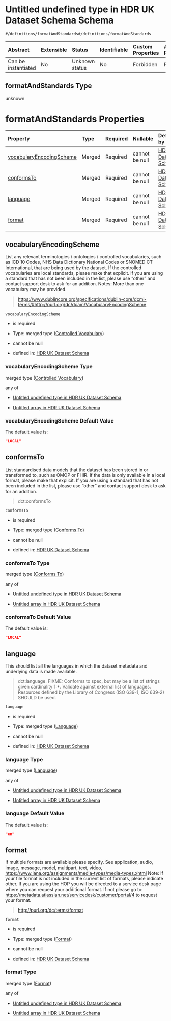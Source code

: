 # Untitled undefined type in HDR UK Dataset Schema Schema

```txt
#/definitions/formatAndStandards#/definitions/formatAndStandards
```



| Abstract            | Extensible | Status         | Identifiable | Custom Properties | Additional Properties | Access Restrictions | Defined In                                                                                        |
| :------------------ | :--------- | :------------- | :----------- | :---------------- | :-------------------- | :------------------ | :------------------------------------------------------------------------------------------------ |
| Can be instantiated | No         | Unknown status | No           | Forbidden         | Forbidden             | none                | [dataset.schema.json*](../../../schema/dataset/latest/dataset.schema.json "open original schema") |

## formatAndStandards Type

unknown

# formatAndStandards Properties

| Property                                              | Type   | Required | Nullable       | Defined by                                                                                                                                                                                                                                       |
| :---------------------------------------------------- | :----- | :------- | :------------- | :----------------------------------------------------------------------------------------------------------------------------------------------------------------------------------------------------------------------------------------------- |
| [vocabularyEncodingScheme](#vocabularyencodingscheme) | Merged | Required | cannot be null | [HDR UK Dataset Schema](dataset-definitions-formatandstandards-properties-controlled-vocabulary.md "#/properties/accessibility/formatAndStandards/vocabularyEncodingScheme#/definitions/formatAndStandards/properties/vocabularyEncodingScheme") |
| [conformsTo](#conformsto)                             | Merged | Required | cannot be null | [HDR UK Dataset Schema](dataset-definitions-formatandstandards-properties-conforms-to.md "#/properties/accessibility/formatAndStandards/conformsTo#/definitions/formatAndStandards/properties/conformsTo")                                       |
| [language](#language)                                 | Merged | Required | cannot be null | [HDR UK Dataset Schema](dataset-definitions-formatandstandards-properties-language.md "#/properties/accessibility/formatAndStandards/language#/definitions/formatAndStandards/properties/language")                                              |
| [format](#format)                                     | Merged | Required | cannot be null | [HDR UK Dataset Schema](dataset-definitions-formatandstandards-properties-format.md "#/properties/accessibility/formatAndStandards/format#/definitions/formatAndStandards/properties/format")                                                    |

## vocabularyEncodingScheme

List any relevant terminologies / ontologies / controlled vocabularies, such as ICD 10 Codes, NHS Data Dictionary National Codes or SNOMED CT International, that are being used by the dataset. If the controlled vocabularies are local standards, please make that explicit. If you are using a standard that has not been included in the list, please use “other” and contact support desk to ask for an addition. Notes: More than one vocabulary may be provided.

> <https://www.dublincore.org/specifications/dublin-core/dcmi-terms/#http://purl.org/dc/dcam/VocabularyEncodingScheme>

`vocabularyEncodingScheme`

*   is required

*   Type: merged type ([Controlled Vocabulary](dataset-definitions-formatandstandards-properties-controlled-vocabulary.md))

*   cannot be null

*   defined in: [HDR UK Dataset Schema](dataset-definitions-formatandstandards-properties-controlled-vocabulary.md "#/properties/accessibility/formatAndStandards/vocabularyEncodingScheme#/definitions/formatAndStandards/properties/vocabularyEncodingScheme")

### vocabularyEncodingScheme Type

merged type ([Controlled Vocabulary](dataset-definitions-formatandstandards-properties-controlled-vocabulary.md))

any of

*   [Untitled undefined type in HDR UK Dataset Schema](dataset-definitions-formatandstandards-properties-controlled-vocabulary-anyof-0.md "check type definition")

*   [Untitled array in HDR UK Dataset Schema](dataset-definitions-formatandstandards-properties-controlled-vocabulary-anyof-1.md "check type definition")

### vocabularyEncodingScheme Default Value

The default value is:

```json
"LOCAL"
```

## conformsTo

List standardised data models that the dataset has been stored in or transformed to, such as OMOP or FHIR. If the data is only available in a local format, please make that explicit. If you are using a standard that has not been included in the list, please use “other” and contact support desk to ask for an addition.

> dct:conformsTo

`conformsTo`

*   is required

*   Type: merged type ([Conforms To](dataset-definitions-formatandstandards-properties-conforms-to.md))

*   cannot be null

*   defined in: [HDR UK Dataset Schema](dataset-definitions-formatandstandards-properties-conforms-to.md "#/properties/accessibility/formatAndStandards/conformsTo#/definitions/formatAndStandards/properties/conformsTo")

### conformsTo Type

merged type ([Conforms To](dataset-definitions-formatandstandards-properties-conforms-to.md))

any of

*   [Untitled undefined type in HDR UK Dataset Schema](dataset-definitions-formatandstandards-properties-conforms-to-anyof-0.md "check type definition")

*   [Untitled array in HDR UK Dataset Schema](dataset-definitions-formatandstandards-properties-conforms-to-anyof-1.md "check type definition")

### conformsTo Default Value

The default value is:

```json
"LOCAL"
```

## language

This should list all the languages in which the dataset metadata and underlying data is made available.

> dct:language. FIXME: Conforms to spec, but may be a list of strings given cardinality 1:\*. Validate against external list of languages. Resources defined by the Library of Congress (ISO 639-1, ISO 639-2) SHOULD be used.

`language`

*   is required

*   Type: merged type ([Language](dataset-definitions-formatandstandards-properties-language.md))

*   cannot be null

*   defined in: [HDR UK Dataset Schema](dataset-definitions-formatandstandards-properties-language.md "#/properties/accessibility/formatAndStandards/language#/definitions/formatAndStandards/properties/language")

### language Type

merged type ([Language](dataset-definitions-formatandstandards-properties-language.md))

any of

*   [Untitled undefined type in HDR UK Dataset Schema](dataset-definitions-formatandstandards-properties-language-anyof-0.md "check type definition")

*   [Untitled array in HDR UK Dataset Schema](dataset-definitions-formatandstandards-properties-language-anyof-1.md "check type definition")

### language Default Value

The default value is:

```json
"en"
```

## format

If multiple formats are available please specify. See application, audio, image, message, model, multipart, text, video, <https://www.iana.org/assignments/media-types/media-types.xhtml> Note: If your file format is not included in the current list of formats, please indicate other. If you are using the HOP you will be directed to a service desk page where you can request your additional format. If not please go to: <https://metadata.atlassian.net/servicedesk/customer/portal/4> to request your format.

> <http://purl.org/dc/terms/format>

`format`

*   is required

*   Type: merged type ([Format](dataset-definitions-formatandstandards-properties-format.md))

*   cannot be null

*   defined in: [HDR UK Dataset Schema](dataset-definitions-formatandstandards-properties-format.md "#/properties/accessibility/formatAndStandards/format#/definitions/formatAndStandards/properties/format")

### format Type

merged type ([Format](dataset-definitions-formatandstandards-properties-format.md))

any of

*   [Untitled undefined type in HDR UK Dataset Schema](dataset-definitions-formatandstandards-properties-format-anyof-0.md "check type definition")

*   [Untitled array in HDR UK Dataset Schema](dataset-definitions-formatandstandards-properties-format-anyof-1.md "check type definition")
